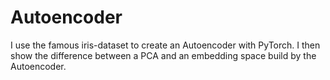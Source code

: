 # Autoencoder

I use the famous iris-dataset to create an Autoencoder with PyTorch. I then show the difference between a PCA and an embedding space build by the Autoencoder.
